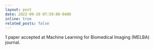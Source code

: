 ```yaml
---
layout: post
date: 2022-09-20 07:59:00-0400
inline: true
related_posts: false
---
```


1 paper accepted at Machine Learning for Biomedical Imaging (MELBA) journal.
